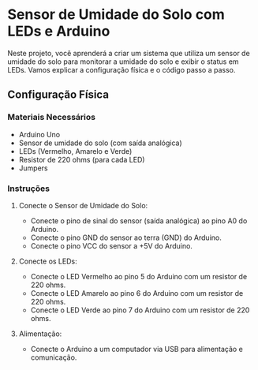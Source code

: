 # Sensor de Umidade do Solo com LEDs e Arduino

Neste projeto, você aprenderá a criar um sistema que utiliza um sensor de umidade do solo para monitorar a umidade do solo e exibir o status em LEDs. Vamos explicar a configuração física e o código passo a passo.

## Configuração Física

### Materiais Necessários

- Arduino Uno
- Sensor de umidade do solo (com saída analógica)
- LEDs (Vermelho, Amarelo e Verde)
- Resistor de 220 ohms (para cada LED)
- Jumpers

### Instruções

1. Conecte o Sensor de Umidade do Solo:
   - Conecte o pino de sinal do sensor (saída analógica) ao pino A0 do Arduino.
   - Conecte o pino GND do sensor ao terra (GND) do Arduino.
   - Conecte o pino VCC do sensor a +5V do Arduino.

2. Conecte os LEDs:
   - Conecte o LED Vermelho ao pino 5 do Arduino com um resistor de 220 ohms.
   - Conecte o LED Amarelo ao pino 6 do Arduino com um resistor de 220 ohms.
   - Conecte o LED Verde ao pino 7 do Arduino com um resistor de 220 ohms.

3. Alimentação:
   - Conecte o Arduino a um computador via USB para alimentação e comunicação.

